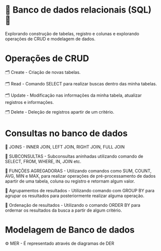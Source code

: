 # 🦑 Banco de dados relacionais (SQL) 🦑

Explorando construção de tabelas, registro e colunas e explorando operações de CRUD e modelagem de dados.

# Operações de CRUD
🗂️ Create - Criação de novas tabelas.

🗂️ Read - Comando SELECT para realizar buscas dentro das minha tabelas.

🗂️ Update - Modificação nas informações da minha tabela, atualizar registros e informações. 

🗂️ Delete - Deleção de registros apartir de um critério.

# Consultas no banco de dados

🔎 JOINS - INNER JOIN, LEFT JOIN, RIGHT JOIN, FULL JOIN

🔎 SUBCONSULTAS - Subconsultas aninhadas utilizando comando de SELECT, FROM, WHERE, IN, JOIN etc.

🔎 FUNÇÕES AGREGADORAS - Utilizando comandos como SUM, COUNT, AVG, MIN e MAX, para realizar operações de pré-processamento de dados apartir de uma tabela, coluna ou registro e retornam algum valor. 

🔎 Agrupamentos de resultados - Utilizando comando com GROUP BY para agrupar os resultados para posteriormente realizar alguma operação.

🔎 Ordenação de resultados - Utilizando o comando ORDER BY para ordernar os resultados da busca a partir de algum critério.
# Modelagem de Banco de dados
⚙️ MER - É representado através de diagramas de DER

